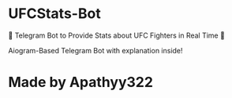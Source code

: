 # UFCStats-Bot

🥊 Telegram Bot to Provide Stats about UFC Fighters in Real Time 🥷

Aiogram-Based Telegram Bot with explanation inside! 

# Made by Apathyy322

